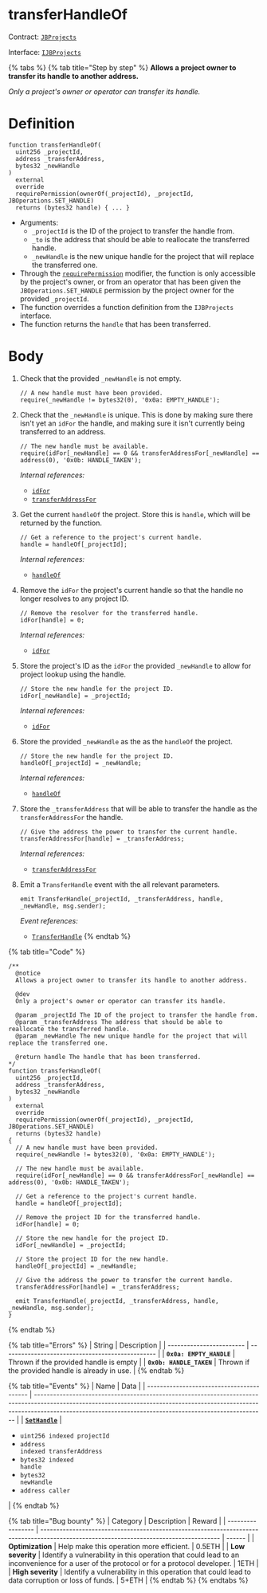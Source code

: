 # transferHandleOf

Contract: [`JBProjects`](../)

Interface: [`IJBProjects`](../../../interfaces/ijbprojects.md)

{% tabs %}
{% tab title="Step by step" %}
**Allows a project owner to transfer its handle to another address.**

_Only a project's owner or operator can transfer its handle._

# Definition

```solidity
function transferHandleOf(
  uint256 _projectId,
  address _transferAddress,
  bytes32 _newHandle
)
  external
  override
  requirePermission(ownerOf(_projectId), _projectId, JBOperations.SET_HANDLE)
  returns (bytes32 handle) { ... }
```

* Arguments:
  * `_projectId` is the ID of the project to transfer the handle from.
  * `_to` is the address that should be able to reallocate the transferred handle.
  * `_newHandle` is the new unique handle for the project that will replace the transferred one.
* Through the [`requirePermission`](../../or-abstract/jboperatable/modifiers/requirepermission.md) modifier, the function is only accessible by the project's owner, or from an operator that has been given the `JBOperations.SET_HANDLE` permission by the project owner for the provided `_projectId`.
* The function overrides a function definition from the `IJBProjects` interface.
* The function returns the `handle` that has been transferred.

# Body 

1. Check that the provided `_newHandle` is not empty.

   ```solidity
   // A new handle must have been provided.
   require(_newHandle != bytes32(0), '0x0a: EMPTY_HANDLE');
   ```
2. Check that the `_newHandle` is unique. This is done by making sure there isn't yet an `idFor` the handle, and making sure it isn't currently being transferred to an address.

   ```solidity
   // The new handle must be available.
   require(idFor[_newHandle] == 0 && transferAddressFor[_newHandle] == address(0), '0x0b: HANDLE_TAKEN');
   ```

   _Internal references:_

   * [`idFor`](../properties/idfor.md)
   * [`transferAddressFor`](../properties/transferaddressfor.md)
3. Get the current `handleOf` the project. Store this is `handle`, which will be returned by the function.

   ```solidity
   // Get a reference to the project's current handle.
   handle = handleOf[_projectId];
   ```

   _Internal references:_

   * [`handleOf`](../properties/handleof.md)
4. Remove the `idFor` the project's current handle so that the handle no longer resolves to any project ID.

   ```solidity
   // Remove the resolver for the transferred handle.
   idFor[handle] = 0;
   ```

   _Internal references:_

   * [`idFor`](../properties/idfor.md)
5. Store the project's ID as the `idFor` the provided `_newHandle` to allow for project lookup using the handle.

   ```solidity
   // Store the new handle for the project ID.
   idFor[_newHandle] = _projectId;
   ```

   _Internal references:_

   * [`idFor`](../properties/idfor.md)
6. Store the provided `_newHandle` as the as the `handleOf` the project.

   ```solidity
   // Store the new handle for the project ID.
   handleOf[_projectId] = _newHandle;
   ```

   _Internal references:_

   * [`handleOf`](../properties/handleof.md)
7. Store the `_transferAddress` that will be able to transfer the handle as the `transferAddressFor` the handle.

   ```solidity
   // Give the address the power to transfer the current handle.
   transferAddressFor[handle] = _transferAddress;
   ```

   _Internal references:_

   * [`transferAddressFor`](../properties/idfor.md)
8. Emit a `TransferHandle` event with the all relevant parameters.

   ```
   emit TransferHandle(_projectId, _transferAddress, handle, _newHandle, msg.sender);
   ```

   _Event references:_

   * [`TransferHandle`](../events/seturi.md)
{% endtab %}

{% tab title="Code" %}
```solidity
/**
  @notice 
  Allows a project owner to transfer its handle to another address.

  @dev 
  Only a project's owner or operator can transfer its handle.

  @param _projectId The ID of the project to transfer the handle from.
  @param _transferAddress The address that should be able to reallocate the transferred handle.
  @param _newHandle The new unique handle for the project that will replace the transferred one.

  @return handle The handle that has been transferred.
*/
function transferHandleOf(
  uint256 _projectId,
  address _transferAddress,
  bytes32 _newHandle
)
  external
  override
  requirePermission(ownerOf(_projectId), _projectId, JBOperations.SET_HANDLE)
  returns (bytes32 handle)
{
  // A new handle must have been provided.
  require(_newHandle != bytes32(0), '0x0a: EMPTY_HANDLE');

  // The new handle must be available.
  require(idFor[_newHandle] == 0 && transferAddressFor[_newHandle] == address(0), '0x0b: HANDLE_TAKEN');

  // Get a reference to the project's current handle.
  handle = handleOf[_projectId];

  // Remove the project ID for the transferred handle.
  idFor[handle] = 0;

  // Store the new handle for the project ID.
  idFor[_newHandle] = _projectId;

  // Store the project ID for the new handle.
  handleOf[_projectId] = _newHandle;

  // Give the address the power to transfer the current handle.
  transferAddressFor[handle] = _transferAddress;

  emit TransferHandle(_projectId, _transferAddress, handle, _newHandle, msg.sender);
}
```
{% endtab %}

{% tab title="Errors" %}
| String                   | Description                                      |
| ------------------------ | ------------------------------------------------ |
| **`0x0a: EMPTY_HANDLE`** | Thrown if the provided handle is empty           |
| **`0x0b: HANDLE_TAKEN`** | Thrown if the provided handle is already in use. |
{% endtab %}

{% tab title="Events" %}
| Name                                      | Data                                                                                                                                                                                                                                 |
| ----------------------------------------- | ------------------------------------------------------------------------------------------------------------------------------------------------------------------------------------------------------------------------------------ |
| [**`SetHandle`**](../events/sethandle.md) | <ul><li><code>uint256 indexed projectId</code></li><li><code>address indexed transferAddress</code></li><li><code>bytes32 indexed handle</code></li><li><code>bytes32 newHandle</code></li><li><code>address caller</code></li></ul> |
{% endtab %}

{% tab title="Bug bounty" %}
| Category          | Description                                                                                                                            | Reward |
| ----------------- | -------------------------------------------------------------------------------------------------------------------------------------- | ------ |
| **Optimization**  | Help make this operation more efficient.                                                                                               | 0.5ETH |
| **Low severity**  | Identify a vulnerability in this operation that could lead to an inconvenience for a user of the protocol or for a protocol developer. | 1ETH   |
| **High severity** | Identify a vulnerability in this operation that could lead to data corruption or loss of funds.                                        | 5+ETH  |
{% endtab %}
{% endtabs %}
